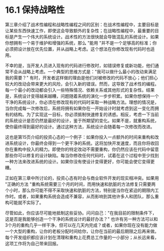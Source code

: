 # 16.1 保持战略性

第三章介绍了战术性编程和战略性编程之间的区别：在战术性编程中，主要目标是让某些东西快速工作，即使这会导致额外的复杂性；在战略性编程中，最重要的目标是产生一个伟大的系统设计。战术性的方法很快就会导致混乱的系统设计。如果你想拥有一个易于维护和增强的系统，那么 "能用 "并不是一个足够高的标准；你必须把设计放在优先位置，并从战略上考虑。这个想法在你修改现有代码时也适用。

不幸的是，当开发人员进入现有的代码进行修改时，如错误修复或新功能，他们通常不会从战略上考虑。一个典型的思维方式是："我可以做什么最小的改动来满足我的需要？" 有时，开发者这样做的理由是他们对被修改的代码不放心；他们担心较大的改动会带来更大的风险，会引入新的错误。然而，这导致了战术性的编程。每一个最小的改动都会引入一些特殊情况、依赖关系或其他形式的复杂性。结果是，系统设计变得越来越糟，问题随着系统的演化一步步积累。如果你想保持一个干净的系统设计，你必须在修改现有的代码时采取一种战略方法。理想的情况是，当你完成每一次修改后，系统将拥有如果你在一开始设计时就考虑到这一变化而拥有的结构。为了实现这一目标，你必须抵制快速修复的诱惑。相反，考虑一下当前的系统设计是否仍然是最好的设计，鉴于所期望的变化。如果不是，就重构系统，使你最终得到最好的设计。通过这种方法，系统设计会随着每一次修改而改进。

这也是第15页介绍的投资心态的一个例子：如果你投入一点额外的时间来重构和改进系统设计，你最终会得到一个更干净的系统。这将加快开发速度，而且你将收回你在重构中投入的精力。即使你的特定改动不需要重构，你仍然应该在代码中留意那些你可以修复的设计缺陷。每当你修改任何代码时，试着在这个过程中至少找到一种方法来改进系统的设计。如果你没有使设计变得更好，你可能会使它变得更糟。

正如在第三章中所讨论的，投资心态有时会与商业软件开发的现实相冲突。如果用 "正确的方法 "重构系统需要三个月的时间，而用快速和肮脏的方法修复只需要两个小时，那么你可能不得不采取快速和肮脏的方法，特别是当你在紧迫的期限内工作时。或者，如果重构系统会造成不兼容，从而影响到其他许多人和团队，那么重构可能就不实际了。

尽管如此，你应该尽可能地抵制这些妥协。问问自己："在我目前的限制条件下，这是否是我能够创造一个干净的系统设计的最好办法？" 也许有另一种方法可以和3个月的重构几乎一样干净，但可以在几天内完成？或者，如果你现在没有能力做一个大型的重构，让你的老板分配时间给你，让你在当前的最后期限之后再来做。每个开发组织都应该计划在清理和重构上花费总工作量的一小部分；从长远来看，这项工作将为自己带来回报。&#x20;
